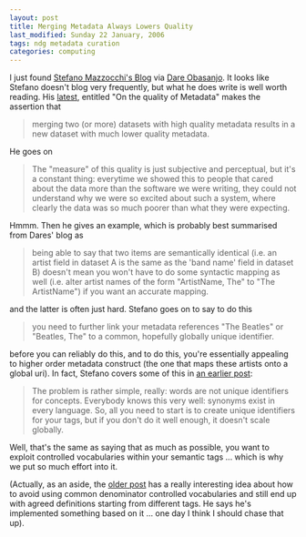 ```yaml
---
layout: post
title: Merging Metadata Always Lowers Quality
last_modified: Sunday 22 January, 2006
tags: ndg metadata curation
categories: computing
---
```

I just found [Stefano Mazzocchi's Blog](http://www.betaversion.org/~stefano/linotype/) via [Dare Obasanjo](http://www.25hoursaday.com/weblog/).  It looks like Stefano doesn't blog very frequently, but what he does write is well worth reading. His [latest](http://www.betaversion.org/~stefano/linotype/news/95/), entitled 
"On the quality of Metadata" makes the assertion that <blockquote>merging two (or more) datasets with high quality metadata results in a new dataset with much lower quality metadata. 
</blockquote>

He goes on<blockquote>The "measure" of this quality is just subjective and perceptual, but it's a constant thing: everytime we showed this to people that cared about the data more than the software we were writing, they could not understand why we were so excited about such a system, where clearly the data was so much poorer than what they were expecting.
</blockquote>

Hmmm. Then he gives an example, which is probably best summarised from Dares' blog as<blockquote>being able to say that two items are semantically identical (i.e. an artist field in dataset A is the same as the 'band name' field in dataset B) doesn't mean you won't have to do some syntactic mapping as well (i.e. alter artist names of the form "ArtistName, The" to "The ArtistName") if you want an accurate mapping.
</blockquote>

and the latter is often just hard. Stefano goes on to say to do this
<blockquote>you need to further link your metadata references "The Beatles" or "Beatles, The" to a common, hopefully globally unique identifier. 
</blockquote>

before you can reliably do this, and to do this, you're essentially appealing to higher order metadata construct (the one that maps these artists onto a global uri). In fact, Stefano covers some of this in [an earlier post](http://www.betaversion.org/~stefano/linotype/news/85/):<blockquote>The problem is rather simple, really: words are not unique identifiers for concepts. Everybody knows this very well: synonyms exist in every language. So, all you need to start is to create unique identifiers for your tags, but if you don't do it well enough, it doesn't scale globally.
</blockquote>

Well, that's the same as saying that as much as possible, you want to exploit controlled vocabularies within your semantic tags ... which is why we put so much effort into it.

(Actually, as an aside, the [older post](http://www.betaversion.org/~stefano/linotype/news/85/) has a really interesting idea about how to avoid using common denominator controlled vocabularies and still end up with agreed definitions starting from different tags. He says he's implemented something based on it ... one day I think I should chase that up).